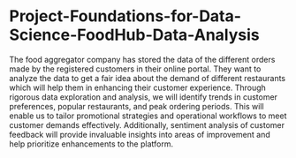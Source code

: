 # Project-Foundations-for-Data-Science-FoodHub-Data-Analysis
The food aggregator company has stored the data of the different orders made by the registered customers in their online portal. They want to analyze the data to get a fair idea about the demand of different restaurants which will help them in enhancing their customer experience.
Through rigorous data exploration and analysis, we will identify trends in customer preferences, popular restaurants, and peak ordering periods. This will enable us to tailor promotional strategies and operational workflows to meet customer demands effectively. Additionally, sentiment analysis of customer feedback will provide invaluable insights into areas of improvement and help prioritize enhancements to the platform.
